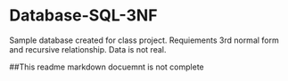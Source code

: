 # Database-SQL-3NF
Sample database created for class project. Requiements 3rd normal form and recursive relationship. Data is not real.

##This readme markdown docuemnt is not complete
